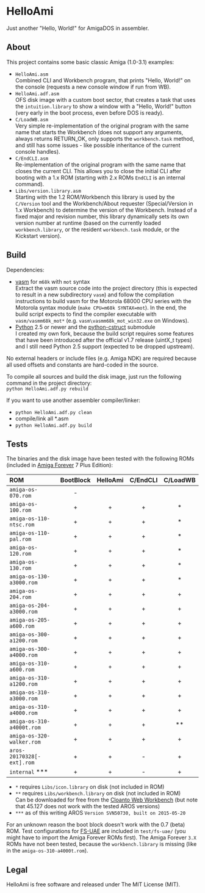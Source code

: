 HelloAmi
========

Just another "Hello, World!" for AmigaDOS in assembler.


About
-----

This project contains some basic classic Amiga (1.0-3.1) examples:  
  - `HelloAmi.asm`  
    Combined CLI and Workbench program, that prints "Hello, World!"
    on the console (requests a new console window if run from WB).
  - `HelloAmi.adf.asm`  
    OFS disk image with a custom boot sector, that creates a task that
    uses the `intuition.library` to show a window with a "Hello, World!"
    button (very early in the boot process, even before DOS is ready).
  - `C/LoadWB.asm`  
    Very simple re-implementation of the original program with the same name
    that starts the Workbench (does not support any arguments, always returns
    RETURN_OK, only supports the `workbench.task` method, and still has some
    issues - like possible inheritance of the current console handles).
  - `C/EndCLI.asm`  
    Re-implementation of the original program with the same name that closes
    the current CLI. This allows you to close the initial CLI after booting
    with a 1.x ROM (starting with 2.x ROMs `EndCLI` is an internal command).
  - `Libs/version.library.asm`  
    Starting with the 1.2 ROM/Workbench this library is used by the `C/Version`
    tool and the Workbench/About requester (Special/Version in 1.x Workbench)
    to determine the version of the Workbench. Instead of a fixed major and
    revision number, this library dynamically sets its own version number at
    runtime (based on the currently loaded `workbench.library`, or the
    resident `workbench.task` module, or the Kickstart version).


Build
-----

Dependencies:
  - [vasm](http://sun.hasenbraten.de/vasm/) for `m68k` with `mot` syntax  
    Extract the vasm source code into the project directory (this is expected
    to result in a new subdirectory `vasm`) and follow the compilation
    instructions to build vasm for the Motorola 68000 CPU series with
    the Motorola syntax module (`make CPU=m68k SYNTAX=mot`). In the end,
    the build script expects to find the compiler executable with
    `vasm/vasmm68k_mot*` (e.g. `vasm\vasmm68k_mot_win32.exe` on Windows).
  - [Python](https://www.python.org/) 2.5 or newer and the
    [python-cstruct](https://github.com/nicodex/python-cstruct) submodule  
    I created my own fork, because the build script requires some features
    that have been introduced after the official v1.7 release (uintX_t types)
    and I still need Python 2.5 support (expected to be dropped upstream).

No external headers or include files (e.g. Amiga NDK) are required
because all used offsets and constants are hard-coded in the source.

To compile all sources and build the disk image, just
run the following command in the project directory:  
`python HelloAmi.adf.py rebuild`

If you want to use another assembler compiler/linker:  
  - `python HelloAmi.adf.py clean`
  - compile/link all *.asm
  - `python HelloAmi.adf.py build`


Tests
-----

The binaries and the disk image have been tested with the following ROMs
(included in [Amiga Forever](https://www.amigaforever.com/) 7 Plus Edition):

| ROM                       | BootBlock | HelloAmi | C/EndCLI | C/LoadWB |
|:--------------------------|:---------:|:--------:|:--------:|:--------:|
| `amiga-os-070.rom`        |     -     |          |          |          |
| `amiga-os-100.rom`        |     +     |    +     |    +     |    *     |
| `amiga-os-110-ntsc.rom`   |     +     |    +     |    +     |    *     |
| `amiga-os-110-pal.rom`    |     +     |    +     |    +     |    *     |
| `amiga-os-120.rom`        |     +     |    +     |    +     |    *     |
| `amiga-os-130.rom`        |     +     |    +     |    +     |    *     |
| `amiga-os-130-a3000.rom`  |     +     |    +     |    +     |    *     |
| `amiga-os-204.rom`        |     +     |    +     |    +     |    +     |
| `amiga-os-204-a3000.rom`  |     +     |    +     |    +     |    +     |
| `amiga-os-205-a600.rom`   |     +     |    +     |    +     |    +     |
| `amiga-os-300-a1200.rom`  |     +     |    +     |    +     |    +     |
| `amiga-os-300-a4000.rom`  |     +     |    +     |    +     |    +     |
| `amiga-os-310-a600.rom`   |     +     |    +     |    +     |    +     |
| `amiga-os-310-a1200.rom`  |     +     |    +     |    +     |    +     |
| `amiga-os-310-a3000.rom`  |     +     |    +     |    +     |    +     |
| `amiga-os-310-a4000.rom`  |     +     |    +     |    +     |    +     |
| `amiga-os-310-a4000t.rom` |     +     |    +     |    +     |    **    |
| `amiga-os-320-walker.rom` |     +     |    +     |    +     |    +     |
| `aros-20170328[-ext].rom` |     +     |    +     |    -     |    +     |
| `internal` ***            |     +     |    +     |    -     |    +     |

  - `*` requires `Libs/icon.library` on disk (not included in ROM)
  - `**` requires `Libs/workbench.library` on disk (not included in ROM)  
    Can be downloaded for free from the
    [Cloanto Web Workbench](https://www.amigaforever.com/classic/)
    (but note that 45.127 does not work with the tested AROS versions)
  - `***` as of this writing AROS `Version SVN50730, built on 2015-05-20`

For an unknown reason the boot block doesn't work with the 0.7 (beta) ROM.
Test configurations for [FS-UAE](https://fs-uae.net/) are included in
`test/fs-uae/` (you might have to import the Amiga Forever ROMs first).
The Amiga Forever `3.X` ROMs have not been tested, because the
`workbench.library` is missing (like in the `amiga-os-310-a4000t.rom`).


Legal
-----

HelloAmi is free software and released under The MIT License (MIT).

